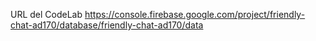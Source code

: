 URL del CodeLab
https://console.firebase.google.com/project/friendly-chat-ad170/database/friendly-chat-ad170/data